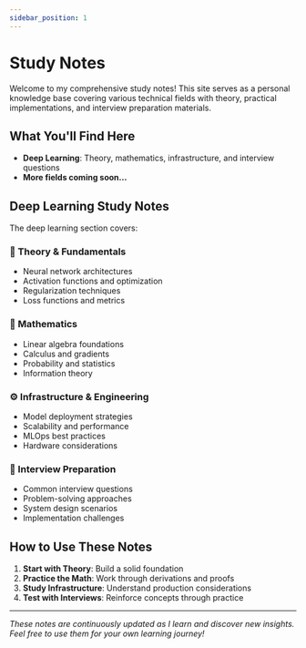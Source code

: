 ```yaml
---
sidebar_position: 1
---
```


# Study Notes

Welcome to my comprehensive study notes! This site serves as a personal knowledge base covering various technical fields with theory, practical implementations, and interview preparation materials.

## What You'll Find Here

- **Deep Learning**: Theory, mathematics, infrastructure, and interview questions
- **More fields coming soon...**

## Deep Learning Study Notes

The deep learning section covers:

### 🧠 Theory & Fundamentals
- Neural network architectures
- Activation functions and optimization
- Regularization techniques
- Loss functions and metrics

### 📐 Mathematics
- Linear algebra foundations
- Calculus and gradients
- Probability and statistics
- Information theory

### ⚙️ Infrastructure & Engineering
- Model deployment strategies
- Scalability and performance
- MLOps best practices
- Hardware considerations

### 💼 Interview Preparation
- Common interview questions
- Problem-solving approaches
- System design scenarios
- Implementation challenges

## How to Use These Notes

1. **Start with Theory**: Build a solid foundation
2. **Practice the Math**: Work through derivations and proofs
3. **Study Infrastructure**: Understand production considerations
4. **Test with Interviews**: Reinforce concepts through practice

---

*These notes are continuously updated as I learn and discover new insights. Feel free to use them for your own learning journey!*
